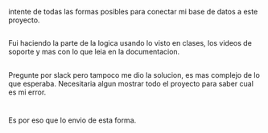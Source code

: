 
intente de todas las formas posibles para conectar mi base de datos a este proyecto. 
##
Fui haciendo la parte de la logica usando lo visto en clases, los videos de soporte y mas con lo que leia en la documentacion.
## 
Pregunte por slack pero tampoco me dio la solucion, es mas complejo de lo que esperaba. Necesitaria algun mostrar todo el proyecto para saber cual es mi error. 
#
Es por eso que lo envio de esta forma.
